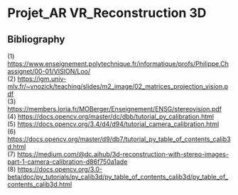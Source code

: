 # Projet_AR VR_Reconstruction 3D
 

## Bibliography

(1) https://www.enseignement.polytechnique.fr/informatique/profs/Philippe.Chassignet/00-01/VISION/Loo/  
(2) https://igm.univ-mlv.fr/~vnozick/teaching/slides/m2_image/02_matrices_projection_vision.pdf  
(3) https://members.loria.fr/MOBerger/Enseignement/ENSG/stereovision.pdf  
(4) https://docs.opencv.org/master/dc/dbb/tutorial_py_calibration.html  
(5) https://docs.opencv.org/3.4/d4/d94/tutorial_camera_calibration.html  
(6) https://docs.opencv.org/master/d9/db7/tutorial_py_table_of_contents_calib3d.html  
(7) https://medium.com/@dc.aihub/3d-reconstruction-with-stereo-images-part-1-camera-calibration-d86f750a1ade  
(8) https://docs.opencv.org/3.0-beta/doc/py_tutorials/py_calib3d/py_table_of_contents_calib3d/py_table_of_contents_calib3d.html  

